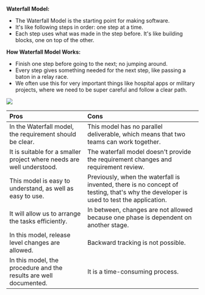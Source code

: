 ﻿**Waterfall Model:**

- The Waterfall Model is the starting point for making software.
- It's like following steps in order: one step at a time.
- Each step uses what was made in the step before. It's like building blocks, one on top of the other.

**How Waterfall Model Works:**

- Finish one step before going to the next; no jumping around.
- Every step gives something needed for the next step, like passing a baton in a relay race.
- We often use this for very important things like hospital apps or military projects, where we need to be super careful and follow a clear path.


![](Aspose.Words.195d2b51-c41d-4fe7-9b57-b897008934c1.001.png)

|**Pros**|**Cons**|
| :- | :- |
|In the Waterfall model, the requirement should be clear.|This model has no parallel deliverable, which means that two teams can work together.|
|It is suitable for a smaller project where needs are well understood.|The waterfall model doesn't provide the requirement changes and requirement review.|
|This model is easy to understand, as well as easy to use.|Previously, when the waterfall is invented, there is no concept of testing, that's why the developer is used to test the application.|
|It will allow us to arrange the tasks efficiently.|In between, changes are not allowed because one phase is dependent on another stage.|
|In this model, release level changes are allowed.|Backward tracking is not possible.|
|In this model, the procedure and the results are well documented.|It is a time-consuming process.|

